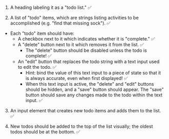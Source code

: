 
1) A heading labeling it as a "todo list." ✅

2) A list of "todo" items, which are strings listing activities to be accomplished (e.g. "find that missing sock"). ✅
- Each "todo" item should have:
    - A checkbox next to it which indicates whether it is "complete." ✅
    - A "delete" button next to it which removes it from the list. ✅
        - The "delete" button should be disabled unless the todo is complete! ✅
    - An "edit" button that replaces the todo string with a text input used to edit the todo. ✅
        - Hint: bind the value of this text input to a piece of state so that it is always accurate, even when first displayed! ✅
        - When this text input is active, the "delete" and "edit" buttons should be hidden, and a "save" button should appear. The "save" button should save any changes made to the todo within the text input. ✅

3) An input element that creates new todo items and adds them to the list. ✅

4) New todos should be added to the top of the list visually; the oldest todos should be at the bottom. ✅
